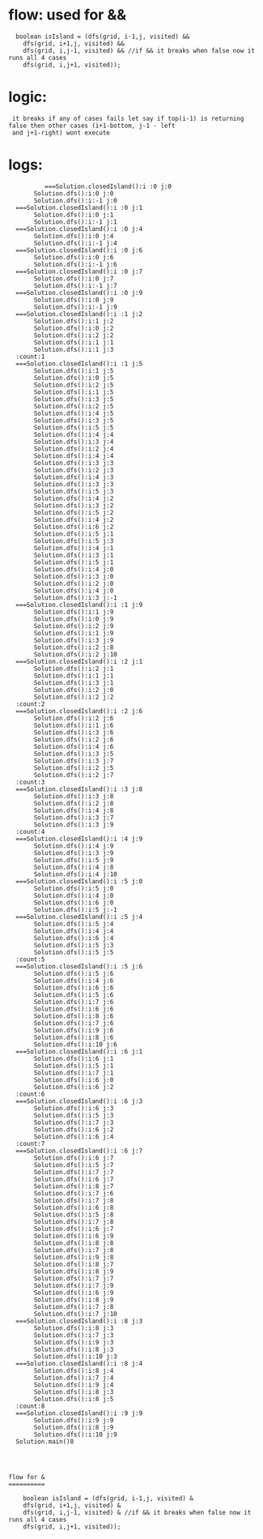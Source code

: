 flow: used for  &&
===================

      boolean isIsland = (dfs(grid, i-1,j, visited) &&
        dfs(grid, i+1,j, visited) &&
        dfs(grid, i,j-1, visited) && //if && it breaks when false now it runs all 4 cases
        dfs(grid, i,j+1, visited));
    
  logic:
  =====
    
     it breaks if any of cases fails let say if top(i-1) is returning false then other cases (i+1-bottom, j-1 - left
     and j+1-right) wont execute 
     
   logs:
   ====
     
              ===Solution.closedIsland():i :0 j:0
           Solution.dfs():i:0 j:0
           Solution.dfs():i:-1 j:0
      ===Solution.closedIsland():i :0 j:1
           Solution.dfs():i:0 j:1
           Solution.dfs():i:-1 j:1
      ===Solution.closedIsland():i :0 j:4
           Solution.dfs():i:0 j:4
           Solution.dfs():i:-1 j:4
      ===Solution.closedIsland():i :0 j:6
           Solution.dfs():i:0 j:6
           Solution.dfs():i:-1 j:6
      ===Solution.closedIsland():i :0 j:7
           Solution.dfs():i:0 j:7
           Solution.dfs():i:-1 j:7
      ===Solution.closedIsland():i :0 j:9
           Solution.dfs():i:0 j:9
           Solution.dfs():i:-1 j:9
      ===Solution.closedIsland():i :1 j:2
           Solution.dfs():i:1 j:2
           Solution.dfs():i:0 j:2
           Solution.dfs():i:2 j:2
           Solution.dfs():i:1 j:1
           Solution.dfs():i:1 j:3
      :count:1
      ===Solution.closedIsland():i :1 j:5
           Solution.dfs():i:1 j:5
           Solution.dfs():i:0 j:5
           Solution.dfs():i:2 j:5
           Solution.dfs():i:1 j:5
           Solution.dfs():i:3 j:5
           Solution.dfs():i:2 j:5
           Solution.dfs():i:4 j:5
           Solution.dfs():i:3 j:5
           Solution.dfs():i:5 j:5
           Solution.dfs():i:4 j:4
           Solution.dfs():i:3 j:4
           Solution.dfs():i:2 j:4
           Solution.dfs():i:4 j:4
           Solution.dfs():i:3 j:3
           Solution.dfs():i:2 j:3
           Solution.dfs():i:4 j:3
           Solution.dfs():i:3 j:3
           Solution.dfs():i:5 j:3
           Solution.dfs():i:4 j:2
           Solution.dfs():i:3 j:2
           Solution.dfs():i:5 j:2
           Solution.dfs():i:4 j:2
           Solution.dfs():i:6 j:2
           Solution.dfs():i:5 j:1
           Solution.dfs():i:5 j:3
           Solution.dfs():i:4 j:1
           Solution.dfs():i:3 j:1
           Solution.dfs():i:5 j:1
           Solution.dfs():i:4 j:0
           Solution.dfs():i:3 j:0
           Solution.dfs():i:2 j:0
           Solution.dfs():i:4 j:0
           Solution.dfs():i:3 j:-1
      ===Solution.closedIsland():i :1 j:9
           Solution.dfs():i:1 j:9
           Solution.dfs():i:0 j:9
           Solution.dfs():i:2 j:9
           Solution.dfs():i:1 j:9
           Solution.dfs():i:3 j:9
           Solution.dfs():i:2 j:8
           Solution.dfs():i:2 j:10
      ===Solution.closedIsland():i :2 j:1
           Solution.dfs():i:2 j:1
           Solution.dfs():i:1 j:1
           Solution.dfs():i:3 j:1
           Solution.dfs():i:2 j:0
           Solution.dfs():i:2 j:2
      :count:2
      ===Solution.closedIsland():i :2 j:6
           Solution.dfs():i:2 j:6
           Solution.dfs():i:1 j:6
           Solution.dfs():i:3 j:6
           Solution.dfs():i:2 j:6
           Solution.dfs():i:4 j:6
           Solution.dfs():i:3 j:5
           Solution.dfs():i:3 j:7
           Solution.dfs():i:2 j:5
           Solution.dfs():i:2 j:7
      :count:3
      ===Solution.closedIsland():i :3 j:8
           Solution.dfs():i:3 j:8
           Solution.dfs():i:2 j:8
           Solution.dfs():i:4 j:8
           Solution.dfs():i:3 j:7
           Solution.dfs():i:3 j:9
      :count:4
      ===Solution.closedIsland():i :4 j:9
           Solution.dfs():i:4 j:9
           Solution.dfs():i:3 j:9
           Solution.dfs():i:5 j:9
           Solution.dfs():i:4 j:8
           Solution.dfs():i:4 j:10
      ===Solution.closedIsland():i :5 j:0
           Solution.dfs():i:5 j:0
           Solution.dfs():i:4 j:0
           Solution.dfs():i:6 j:0
           Solution.dfs():i:5 j:-1
      ===Solution.closedIsland():i :5 j:4
           Solution.dfs():i:5 j:4
           Solution.dfs():i:4 j:4
           Solution.dfs():i:6 j:4
           Solution.dfs():i:5 j:3
           Solution.dfs():i:5 j:5
      :count:5
      ===Solution.closedIsland():i :5 j:6
           Solution.dfs():i:5 j:6
           Solution.dfs():i:4 j:6
           Solution.dfs():i:6 j:6
           Solution.dfs():i:5 j:6
           Solution.dfs():i:7 j:6
           Solution.dfs():i:6 j:6
           Solution.dfs():i:8 j:6
           Solution.dfs():i:7 j:6
           Solution.dfs():i:9 j:6
           Solution.dfs():i:8 j:6
           Solution.dfs():i:10 j:6
      ===Solution.closedIsland():i :6 j:1
           Solution.dfs():i:6 j:1
           Solution.dfs():i:5 j:1
           Solution.dfs():i:7 j:1
           Solution.dfs():i:6 j:0
           Solution.dfs():i:6 j:2
      :count:6
      ===Solution.closedIsland():i :6 j:3
           Solution.dfs():i:6 j:3
           Solution.dfs():i:5 j:3
           Solution.dfs():i:7 j:3
           Solution.dfs():i:6 j:2
           Solution.dfs():i:6 j:4
      :count:7
      ===Solution.closedIsland():i :6 j:7
           Solution.dfs():i:6 j:7
           Solution.dfs():i:5 j:7
           Solution.dfs():i:7 j:7
           Solution.dfs():i:6 j:7
           Solution.dfs():i:8 j:7
           Solution.dfs():i:7 j:6
           Solution.dfs():i:7 j:8
           Solution.dfs():i:6 j:8
           Solution.dfs():i:5 j:8
           Solution.dfs():i:7 j:8
           Solution.dfs():i:6 j:7
           Solution.dfs():i:6 j:9
           Solution.dfs():i:8 j:8
           Solution.dfs():i:7 j:8
           Solution.dfs():i:9 j:8
           Solution.dfs():i:8 j:7
           Solution.dfs():i:8 j:9
           Solution.dfs():i:7 j:7
           Solution.dfs():i:7 j:9
           Solution.dfs():i:6 j:9
           Solution.dfs():i:8 j:9
           Solution.dfs():i:7 j:8
           Solution.dfs():i:7 j:10
      ===Solution.closedIsland():i :8 j:3
           Solution.dfs():i:8 j:3
           Solution.dfs():i:7 j:3
           Solution.dfs():i:9 j:3
           Solution.dfs():i:8 j:3
           Solution.dfs():i:10 j:3
      ===Solution.closedIsland():i :8 j:4
           Solution.dfs():i:8 j:4
           Solution.dfs():i:7 j:4
           Solution.dfs():i:9 j:4
           Solution.dfs():i:8 j:3
           Solution.dfs():i:8 j:5
      :count:8
      ===Solution.closedIsland():i :9 j:9
           Solution.dfs():i:9 j:9
           Solution.dfs():i:8 j:9
           Solution.dfs():i:10 j:9
      Solution.main()8

        
        
        
    flow for &
    ==========
    
        boolean isIsland = (dfs(grid, i-1,j, visited) &
        dfs(grid, i+1,j, visited) &
        dfs(grid, i,j-1, visited) & //if && it breaks when false now it runs all 4 cases
        dfs(grid, i,j+1, visited));
        




